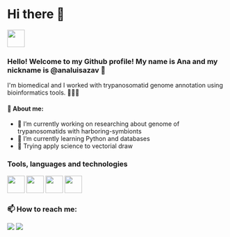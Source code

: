 # Hi there 👋

<img src="https://cdn.jsdelivr.net/gh/devicons/devicon@latest/icons/linkedin/linkedin-original.svg" width="40" height="40" /> 
          

### Hello! Welcome to my Github profile! My name is Ana and my nickname is @analuisazav 🔖
I'm biomedical and I worked with trypanosomatid genome annotation using bioinformatics tools. 
🧫🦠🔬

#### 💾 About me: 
- 🧬 I’m currently working on researching about genome of trypanosomatids with harboring-symbionts
- 📑 I’m currently learning Python and databases 
- 🎨 Trying apply science to vectorial draw

### Tools, languages and technologies

<img src="https://cdn.jsdelivr.net/gh/devicons/devicon@latest/icons/linux/linux-original.svg" width="40" height="40" /> <img src="https://cdn.jsdelivr.net/gh/devicons/devicon@latest/icons/python/python-original.svg" width="40" height="40" /> <img src="https://cdn.jsdelivr.net/gh/devicons/devicon@latest/icons/inkscape/inkscape-original.svg" width="40" height="40" /> <img  
src="https://cdn.jsdelivr.net/gh/devicons/devicon@latest/icons/r/r-original.svg" width="40" height="40"/>

        
### 📫 How to reach me: 

<a href = "mailto: analuisa.zavataro@gmail.com"><img loading="lazy" src="https://img.shields.io/badge/Gmail-D14836?style=for-the-badge&logo=gmail&logoColor=white" target="_blank"></a> <a href="https://www.linkedin.com/in/analuisaeliaszavataro-758b95205/" target="_blank"><img loading="lazy" src="https://img.shields.io/badge/-LinkedIn-%230077B5?style=for-the-badge&logo=linkedin&logoColor=white" target="_blank"></a>   




